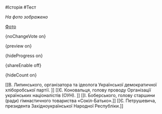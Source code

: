#Історія #Тест

*На фото зображено*

[Фото](https://zno.osvita.ua//doc/images/znotest/69/6996/24.jpg)

{noChangeVote on}

{preview on}

{hideProgress on}

{shareEnable off}

{hideCount on}

[[В. Липинського, організатора та ідеолога Української демократичної хліборобської партії. ]]
[[Є. Коновальця, голову проводу Організації українських націоналістів (ОУН). ]]
[[І. Боберського, голову старшини (ради) гімнастичного товариства «Сокіл-Батько».]]
[[Є. Петрушевича, президента Західноукраїнської Народної Республіки.]]
